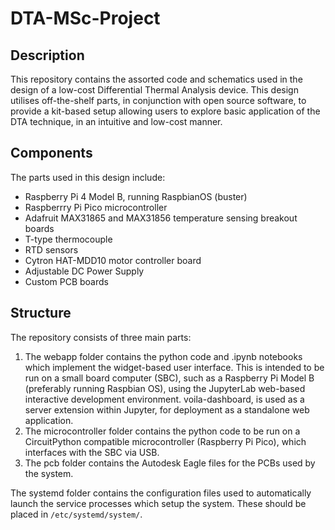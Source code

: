 # DTA-MSc-Project

## Description

This repository contains the assorted code and schematics used in the design of a low-cost Differential Thermal Analysis device. This design utilises off-the-shelf parts, in
conjunction with open source software, to provide a kit-based setup allowing users to explore basic application of the DTA technique, in an intuitive and low-cost manner.

## Components

The parts used in this design include:

* Raspberry Pi 4 Model B, running RaspbianOS (buster)
* Raspberrry Pi Pico microcontroller
* Adafruit MAX31865 and MAX31856 temperature sensing breakout boards
* T-type thermocouple
* RTD sensors
* Cytron HAT-MDD10 motor controller board
* Adjustable DC Power Supply
* Custom PCB boards

## Structure

The repository consists of three main parts:

1) The webapp folder contains the python code and .ipynb notebooks which implement the widget-based user interface. This is intended to be run on a small board computer (SBC),
such as a Raspberry Pi Model B (preferably running Raspbian OS), using the JupyterLab web-based interactive development environment. voila-dashboard, is used as a server
extension within Jupyter, for deployment as a standalone web application.
2) The microcontroller folder contains the python code to be run on a CircuitPython compatible microcontroller (Raspberry Pi Pico), which interfaces with the SBC via USB.
3) The pcb folder contains the Autodesk Eagle files for the PCBs used by the system.

The systemd folder contains the configuration files used to automatically launch the service processes which setup the system. These should be placed in ``/etc/systemd/system/``.

